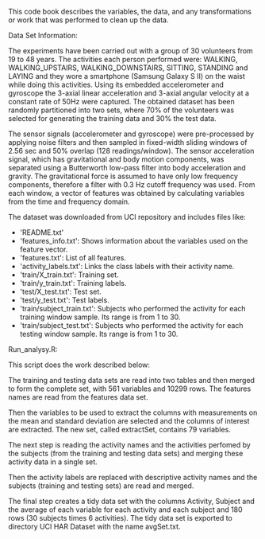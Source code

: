 This code book describes the variables, the data, and any transformations or work that was performed to clean up the data.

Data Set Information:

The experiments have been carried out with a group of 30 volunteers  from 19 to 48 years. The activities each person performed were: WALKING, WALKING_UPSTAIRS, WALKING_DOWNSTAIRS, SITTING, STANDING and LAYING and they  wore a smartphone (Samsung Galaxy S II) on the waist while doing this activities. Using its embedded accelerometer and gyroscope the 3-axial linear acceleration and 3-axial angular velocity at a constant rate of 50Hz were captured. The obtained dataset has been randomly partitioned into two sets, where 70% of the volunteers was selected for generating the training data and 30% the test data.

The sensor signals (accelerometer and gyroscope) were pre-processed by applying noise filters and then sampled in fixed-width sliding windows of 2.56 sec and 50% overlap (128 readings/window). The sensor acceleration signal, which has gravitational and body motion components, was separated using a Butterworth low-pass filter into body acceleration and gravity. The gravitational force is assumed to have only low frequency components, therefore a filter with 0.3 Hz cutoff frequency was used. From each window, a vector of features was obtained by calculating variables from the time and frequency domain. 

The dataset was downloaded from UCI repository and includes files like:
- 'README.txt'
- 'features_info.txt': Shows information about the variables used on the feature vector.
- 'features.txt': List of all features.
- 'activity_labels.txt': Links the class labels with their activity name.
- 'train/X_train.txt': Training set.
- 'train/y_train.txt': Training labels.
- 'test/X_test.txt': Test set.
- 'test/y_test.txt': Test labels.
- 'train/subject_train.txt': Subjects who performed the activity for each training window sample. Its range is from 1 to 30. 
- 'train/subject_test.txt': Subjects who performed the activity for each testing window sample. Its range is from 1 to 30. 

Run_analysy.R:

This script does the work described below:

The training and testing data sets are read into two tables and then merged to form the complete set, with 561 variables and 10299 rows. The features names are read from the features data set.

Then the variables to be used to extract the columns with measurements on the mean and standard deviation are selected and the columns of interest are extracted. The new set, called extractSet, contains 79 variables. 

The next step is reading the activity names and the activities perfomed by the subjects (from the training and testing data sets) and merging these activity data in a single set.

Then the activity labels are replaced with descriptive  activity names and the subjects (training and testing sets) are read and merged.

The final step creates a tidy data set with the columns Activity, Subject and the average of each variable for each activity and each subject and 180 rows (30 subjects times 6 activities). The tidy data set is exported to directory UCI HAR Dataset with the name avgSet.txt. 
